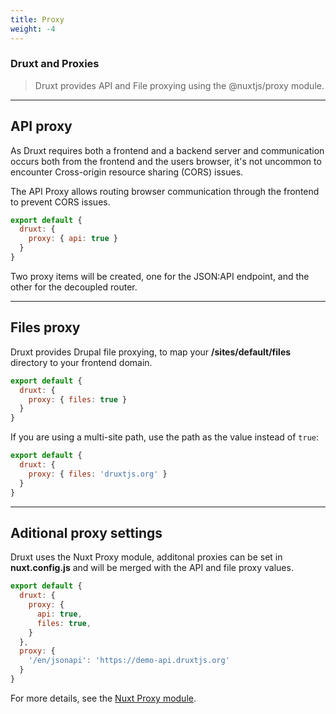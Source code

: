 ```yaml
---
title: Proxy
weight: -4
---
```


### Druxt and Proxies

> Druxt provides API and File proxying using the @nuxtjs/proxy module.

* * *

## API proxy

As Druxt requires both a frontend and a backend server and communication occurs
both from the frontend and the users browser, it's not uncommon to encounter
Cross-origin resource sharing (CORS) issues.

The API Proxy allows routing browser communication through the frontend to
prevent CORS issues.

```js
export default {
  druxt: {
    proxy: { api: true }
  }
}
```

Two proxy items will be created, one for the JSON:API endpoint, and the other
for the decoupled router.

* * *

## Files proxy

Druxt provides Drupal file proxying, to map your **/sites/default/files**
directory to your frontend domain.

```js
export default {
  druxt: {
    proxy: { files: true }
  }
}
```

If you are using a multi-site path, use the path as the value instead of `true`:

```js
export default {
  druxt: {
    proxy: { files: 'druxtjs.org' }
  }
}
```

* * *

## Aditional proxy settings

Druxt uses the Nuxt Proxy module, additonal proxies can be set in
**nuxt.config.js** and will be merged with the API and file proxy values.

```js
export default {
  druxt: {
    proxy: {
      api: true,
      files: true,
    }
  },
  proxy: {
    '/en/jsonapi': 'https://demo-api.druxtjs.org'
  }
}
```

For more details, see the [Nuxt Proxy module](https://github.com/nuxt-community/proxy-module).
